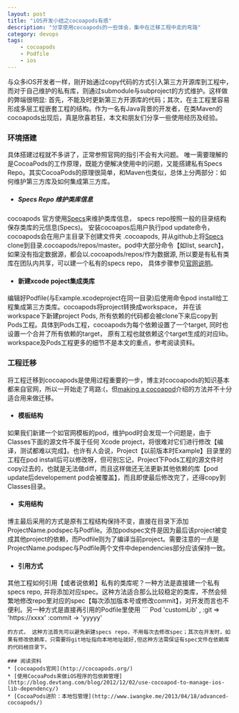 ```yaml
---
layout: post
title: "iOS开发小结之cocoapods有感"
description: "分享使用cocoapods的一些体会，集中在迁移工程中走的弯路"
category: devops 
tags:
    - cocoapods
    - Podfile
    - ios
---
```

与众多iOS开发者一样，刚开始通过copy代码的方式引入第三方开源库到工程中，而对于自己维护的私有库，则通过submodule与subproject的方式维护。这样做的弊端很明显: 首先，不能及时更新第三方开源库的代码；其次，在主工程里容易形成多层工程嵌套工程的结构。作为一名有Java背景的开发者，在类Maven的cocoapods出现后，真是欣喜若狂，本文和朋友们分享一些使用经历及经验。

### 环境搭建
具体搭建过程就不多讲了，正常参照官网的指引不会有大问题。 唯一需要理解的是CocoaPods的工作原理，既能方便解决使用中的问题，又能搭建私有Specs Repo。其实CocoaPods的原理很简单，和Maven也类似，总体上分两部分：如何维护第三方库及如何集成第三方库。

* ##### Specs Repo 维护类库信息
cocoapods 官方使用[Specs](https://github.com/CocoaPods/Specs)来维护类库信息， specs repo按照一般的目录结构保存类库的元信息(Specs)。 安装cocoapos后用户执行pod update命令，cocoapods会在用户主目录下创建文件夹 .cocoapods, 并从github上将[Specs](https://github.com/CocoaPods/Specs) clone到目录.cocoapods/repos/master。pod中大部分命令【如list, search】，如果没有指定数据源，都会以.cocoapods/repos/作为数据源, 所以要是有私有类库在团队内共享，可以建一个私有的specs repo， 具体步骤参见[官网说明](http://guides.cocoapods.org/making/private-cocoapods.html)。  

* #### 新建xcode poject集成类库
编辑好Podfile(与Example.xcodeproject在同一目录)后使用命令pod install给工程集成第三方类库。cocoapods将project转换成workspace， 并在该workspace下新建project Pods, 所有依赖的代码都会被clone下来后copy到Pods工程。具体到Pods工程，cocoapods为每个依赖设置了一个target, 同时也设置一个合并了所有依赖的target， 原有工程也就依赖这个target生成的对应lib。workspace及Pods工程更多的细节不是本文的重点，参考阅读资料。 

### 工程迁移

将工程迁移到cocoapods是使用过程重要的一步，博主对cocoapods的知识基本都来自官网，所以一开始走了弯路:(，但[making a cocoapod](http://guides.cocoapods.org/making/making-a-cocoapod.html)介绍的方法并不十分适合用来做迁移。 

* #### 模板结构
如果我们新建一个如官网模板的pod，维护pod时会发现一个问题是，由于Classes下面的源文件不属于任何 Xcode project，将很难对它们进行修改【编译，测试都难以完成】。也许有人会说，Project【以前版本时Example】目录里的工程在pod install后可以修改呀，但可别忘记，Project下Pods工程的源文件时copy过去的，也就是无法做diff，而且这样做还无法更新其他依赖的库【pod update后developement pod会被覆盖】，而且即使最后修改完了，还得copy到Classes目录。

* #### 实用结构
博主最后采用的方式是原有工程结构保持不变，直接在目录下添加ProjectName.podspec与Podfile。添加podspec文件是因为最后该project被变成其他project的依赖，而Podfile则为了编译当前project。需要注意的一点是ProjectName.podspec与Podfile两个文件中dependencies部分应该保持一致。

* #### 引用方式
其他工程如何引用【或者说依赖】私有的类库呢？一种方法是直接建一个私有specs repo, 并将添加对应spec。这种方法适合那么比较稳定的类库，不然会频繁地修改repo里对应的spec【每次添加版本号或修改commit】，对开发而言也不便利。另一种方式是直接再引用的Podfile里使用 ``` 
Pod 'customLib' , :git => 'https://xxxx' :commit -> 'yyyyy' 
```
的方式， 这种方法首先可以避免新建specs repo，不用每次去修改spec；其次在开发时，如果有修改依赖库，只需要将git地址指向本地地址就好,但这种方法需保证有spec文件在依赖库的代码根目录下。

### 阅读资料
* [cocoapods官网](http://cocoapods.org/)
* [使用CocoaPods来做iOS程序的包依赖管理](http://blog.devtang.com/blog/2012/12/02/use-cocoapod-to-manage-ios-lib-dependency/)
* [CocoaPods进阶：本地包管理](http://www.iwangke.me/2013/04/18/advanced-cocoapods/)
